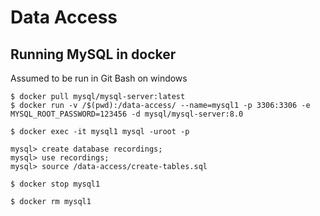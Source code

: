 # Data Access

## Running MySQL in docker

Assumed to be run in Git Bash on windows

```
$ docker pull mysql/mysql-server:latest
$ docker run -v /$(pwd):/data-access/ --name=mysql1 -p 3306:3306 -e MYSQL_ROOT_PASSWORD=123456 -d mysql/mysql-server:8.0
```

```
$ docker exec -it mysql1 mysql -uroot -p
```

```
mysql> create database recordings;
mysql> use recordings;
mysql> source /data-access/create-tables.sql
```

```
$ docker stop mysql1
```

```
$ docker rm mysql1
```